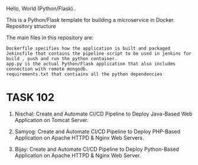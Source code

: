 Hello, World (Python/Flask)..

This is a Python/Flask template for building a microservice in Docker.
Repository structure

The main files in this repository are:

    Dockerfile specifies how the application is built and packaged
    Jekinsfile that contains the pipeline script to be used in jenkins for build , push and run the python container.
    app.py is the actual Python/Flask application that also includes connection with remote mongodb.
    requirements.txt that contiains all the python dependencies


# TASK 102

1. Nischal: Create and Automate CI/CD Pipeline to Deploy Java-Based Web Application on Tomcat Server.

2. Samyog: Create and Automate CI/CD Pipeline to Deploy PHP-Based Application on Apache HTTPD & Nginx Web Servers.

3. Bijay: Create and Automate CI/CD Pipeline to Deploy Python-Based Application on Apache HTTPD & Nginx Web Server.

